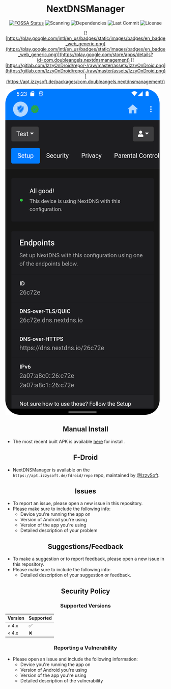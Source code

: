 <div align="center">
      
# NextDNSManager

[![FOSSA Status](https://app.fossa.com/api/projects/git%2Bgithub.com%2Fdoubleangels%2FNextDNSManager.svg?type=shield&issueType=license)](https://app.fossa.com/projects/git%2Bgithub.com%2Fdoubleangels%2FNextDNSManager?ref=badge_shield&issueType=license) ![Scanning](https://img.shields.io/github/actions/workflow/status/doubleangels/NextDNSManager/.github/workflows/android.yml) ![Dependencies](https://img.shields.io/librariesio/github/doubleangels/NextDNSManager) ![Last Commit](https://img.shields.io/github/last-commit/doubleangels/NextDNSManager) ![License](https://img.shields.io/github/license/doubleangels/NextDNSManager)

[![https://play.google.com/intl/en_us/badges/static/images/badges/en_badge_web_generic.png](https://play.google.com/intl/en_us/badges/static/images/badges/en_badge_web_generic.png)](https://play.google.com/store/apps/details?id=com.doubleangels.nextdnsmanagement)
[![https://gitlab.com/IzzyOnDroid/repo/-/raw/master/assets/IzzyOnDroid.png](https://gitlab.com/IzzyOnDroid/repo/-/raw/master/assets/IzzyOnDroid.png)](https://apt.izzysoft.de/packages/com.doubleangels.nextdnsmanagement/)

</div>
      
![Screenshot](screenshot.png)

<div align="center">

## Manual Install

</div>

- The most recent built APK is available [here](https://github.com/doubleangels/NextDNSManager/tree/main/app/release) for install.

<div align="center">

## F-Droid

</div>

- NextDNSManager is available on the `https://apt.izzysoft.de/fdroid/repo` repo, maintained by [@IzzySoft](https://github.com/IzzySoft).

<div align="center">

## Issues

</div>

- To report an issue, please open a new issue in this repository.
- Please make sure to include the following info:
  - Device you're running the app on
  - Version of Android you're using
  - Version of the app you're using
  - Detailed description of your problem

<div align="center">

## Suggestions/Feedback

</div>

- To make a suggestion or to report feedback, please open a new issue in this repository.
- Please make sure to include the following info:
  - Detailed description of your suggestion or feedback.

<div align="center">
      
## Security Policy
### Supported Versions
      
</div>

| Version | Supported          |
| ------- | ------------------ |
| > 4.x   | :white_check_mark: |
| < 4.x   | :x:                |

<div align="center">

### Reporting a Vulnerability

</div>

- Please open an issue and include the following information:
  - Device you're running the app on
  - Version of Android you're using
  - Version of the app you're using
  - Detailed description of the vulnerability
